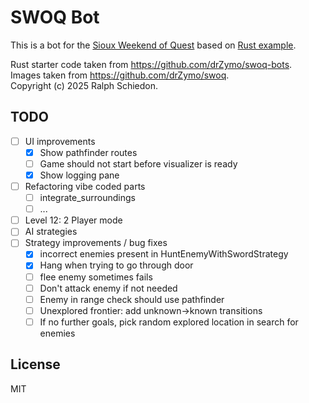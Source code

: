 # SWOQ Bot

This is a bot for the [Sioux Weekend of Quest](https://github.com/drZymo/swoq) based on [Rust example](https://github.com/drZymo/swoq-bots).

Rust starter code taken from <https://github.com/drZymo/swoq-bots>.  
Images taken from <https://github.com/drZymo/swoq>.  
Copyright (c) 2025 Ralph Schiedon.

## TODO

- [ ] UI improvements
  - [x] Show pathfinder routes
  - [ ] Game should not start before visualizer is ready
  - [x] Show logging pane
- [ ] Refactoring vibe coded parts
  - [ ] integrate_surroundings
  - [ ] ...
- [ ] Level 12: 2 Player mode
- [ ] AI strategies
- [ ] Strategy improvements / bug fixes
  - [x] incorrect enemies present in HuntEnemyWithSwordStrategy
  - [x] Hang when trying to go through door
  - [ ] flee enemy sometimes fails
  - [ ] Don't attack enemy if not needed
  - [ ] Enemy in range check should use pathfinder
  - [ ] Unexplored frontier: add unknown->known transitions
  - [ ] If no further goals, pick random explored location in search for enemies

## License

MIT
